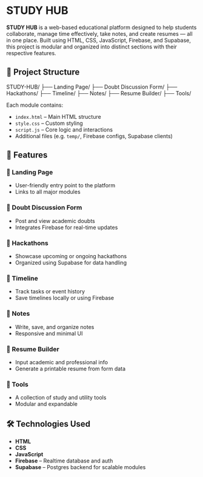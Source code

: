 # STUDY HUB

**STUDY HUB** is a web-based educational platform designed to help students collaborate, manage time effectively, take notes, and create resumes — all in one place. Built using HTML, CSS, JavaScript, Firebase, and Supabase, this project is modular and organized into distinct sections with their respective features.

## 📁 Project Structure

STUDY-HUB/
├── Landing Page/
├── Doubt Discussion Form/
├── Hackathons/
├── Timeline/
├── Notes/
├── Resume Builder/
├── Tools/

Each module contains:
- `index.html` – Main HTML structure
- `style.css` – Custom styling
- `script.js` – Core logic and interactions
- Additional files (e.g. `temp/`, Firebase configs, Supabase clients)
## 🚀 Features
### 🔹 Landing Page
- User-friendly entry point to the platform
- Links to all major modules
### 🔹 Doubt Discussion Form
- Post and view academic doubts
- Integrates Firebase for real-time updates
### 🔹 Hackathons
- Showcase upcoming or ongoing hackathons
- Organized using Supabase for data handling
### 🔹 Timeline
- Track tasks or event history
- Save timelines locally or using Firebase
### 🔹 Notes
- Write, save, and organize notes
- Responsive and minimal UI
### 🔹 Resume Builder
- Input academic and professional info
- Generate a printable resume from form data
### 🔹 Tools
- A collection of study and utility tools
- Modular and expandable
## 🛠️ Technologies Used
- **HTML**
- **CSS**
- **JavaScript**
- **Firebase** – Realtime database and auth
- **Supabase** – Postgres backend for scalable modules
